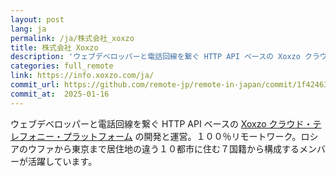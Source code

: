 ```yaml
---
layout: post
lang: ja
permalink: /ja/株式会社_xoxzo
title: 株式会社 Xoxzo
description: 'ウェブデベロッパーと電話回線を繋ぐ HTTP API ベースの Xoxzo クラウド・テレフォニー・プラットフォーム の開発と運営。１００％リモートワーク。ロシアのウファから東京まで居住地の違う１０都市に住む７国籍から構成するメンバーが活躍しています。'
categories: full_remote
link: https://info.xoxzo.com/ja/
commit_url: https://github.com/remote-jp/remote-in-japan/commit/1f42463fa278ec6976af90175ef27509a22908f0
commit_at:  2025-01-16
---
```


<p>ウェブデベロッパーと電話回線を繋ぐ HTTP API ベースの <a href="https://www.xoxzo.com/ja/">Xoxzo クラウド・テレフォニー・プラットフォーム</a> の開発と運営。１００％リモートワーク。ロシアのウファから東京まで居住地の違う１０都市に住む７国籍から構成するメンバーが活躍しています。</p>
